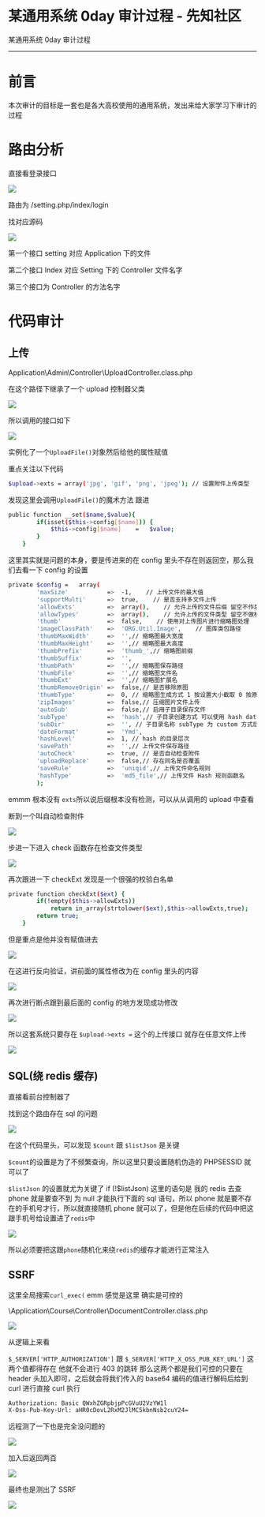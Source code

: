 

# 某通用系统 0day 审计过程 - 先知社区

某通用系统 0day 审计过程

- - -

# 前言

本次审计的目标是一套也是各大高校使用的通用系统，发出来给大家学习下审计的过程

# 路由分析

直接看登录接口

[![](assets/1709022901-d1945bf6148db5413dac54a2db528afc.png)](https://xzfile.aliyuncs.com/media/upload/picture/20240226191106-bc8eb80e-d497-1.png)

路由为 /setting.php/index/login

找对应源码

[![](assets/1709022901-ef42465bec546c7b8b480d9c459018d4.png)](https://xzfile.aliyuncs.com/media/upload/picture/20240226191114-c1aac544-d497-1.png)

第一个接口 setting 对应 Application 下的文件

第二个接口 Index 对应 Setting 下的 Controller 文件名字

第三个接口为 Controller 的方法名字

# 代码审计

## 上传

Application\\Admin\\Controller\\UploadController.class.php

在这个路径下继承了一个 upload 控制器父类

[![](assets/1709022901-ca5a9e5666e457e571e9c68726cd39f6.png)](https://xzfile.aliyuncs.com/media/upload/picture/20240226191124-c725ea08-d497-1.png)

所以调用的接口如下

[![](assets/1709022901-4f432f200a3f4a6fd525bfaa0a78b862.png)](https://xzfile.aliyuncs.com/media/upload/picture/20240226191143-d2ef5f40-d497-1.png)

实例化了一个`UploadFile()`​对象然后给他的属性赋值

重点关注以下代码

```bash
$upload->exts = array('jpg', 'gif', 'png', 'jpeg'); // 设置附件上传类型
```

发现这里会调用`UploadFile()`​的魔术方法 跟进

```bash
public function __set($name,$value){
        if(isset($this->config[$name])) {
            $this->config[$name]    =   $value;
        }
    }
```

这里其实就是问题的本身，要是传进来的在 config 里头不存在则返回空，那么我们去看一下 config 的设置

```bash
private $config =   array(
        'maxSize'           =>  -1,    // 上传文件的最大值
        'supportMulti'      =>  true,    // 是否支持多文件上传
        'allowExts'         =>  array(),    // 允许上传的文件后缀 留空不作后缀检查
        'allowTypes'        =>  array(),    // 允许上传的文件类型 留空不做检查
        'thumb'             =>  false,    // 使用对上传图片进行缩略图处理
        'imageClassPath'    =>  'ORG.Util.Image',    // 图库类包路径
        'thumbMaxWidth'     =>  '',// 缩略图最大宽度
        'thumbMaxHeight'    =>  '',// 缩略图最大高度
        'thumbPrefix'       =>  'thumb_',// 缩略图前缀
        'thumbSuffix'       =>  '',
        'thumbPath'         =>  '',// 缩略图保存路径
        'thumbFile'         =>  '',// 缩略图文件名
        'thumbExt'          =>  '',// 缩略图扩展名    
        'thumbRemoveOrigin' =>  false,// 是否移除原图
        'thumbType'         =>  0, // 缩略图生成方式 1 按设置大小截取 0 按原图等比例缩略
        'zipImages'         =>  false,// 压缩图片文件上传
        'autoSub'           =>  false,// 启用子目录保存文件
        'subType'           =>  'hash',// 子目录创建方式 可以使用 hash date custom
        'subDir'            =>  '', // 子目录名称 subType 为 custom 方式后有效
        'dateFormat'        =>  'Ymd',
        'hashLevel'         =>  1, // hash 的目录层次
        'savePath'          =>  '',// 上传文件保存路径
        'autoCheck'         =>  true, // 是否自动检查附件
        'uploadReplace'     =>  false,// 存在同名是否覆盖
        'saveRule'          =>  'uniqid',// 上传文件命名规则
        'hashType'          =>  'md5_file',// 上传文件 Hash 规则函数名
        );
```

emmm 根本没有 `exts`​ 所以说后缀根本没有检测，可以从从调用的 upload 中查看

断到一个叫自动检查附件

[![](assets/1709022901-881be9ea2f2e0f34fe6e0040fdd2d41a.png)](https://xzfile.aliyuncs.com/media/upload/picture/20240226191156-dab1b4ee-d497-1.png)

步进一下进入 check 函数存在检查文件类型

[![](assets/1709022901-58ecd44865f1be561a54fee17f4f39e8.png)](https://xzfile.aliyuncs.com/media/upload/picture/20240226191204-deee5800-d497-1.png)

再次跟进一下 checkExt 发现是一个很强的校验白名单

```bash
private function checkExt($ext) {
        if(!empty($this->allowExts))
            return in_array(strtolower($ext),$this->allowExts,true);
        return true;
    }
```

但是重点是他并没有赋值进去

[![](assets/1709022901-f9e276046bc1f5904361ab671202d5b0.png)](https://xzfile.aliyuncs.com/media/upload/picture/20240226191230-ee99d5a4-d497-1.png)

在这进行反向验证，讲前面的属性修改为在 config 里头的内容

[![](assets/1709022901-9feda8737ddc43946721857740ad9252.png)](https://xzfile.aliyuncs.com/media/upload/picture/20240226191239-f3d0cb4a-d497-1.png)

再次进行断点跟到最后面的 config 的地方发现成功修改

[![](assets/1709022901-fa428efe064718b191b81e2cd1840d82.png)](https://xzfile.aliyuncs.com/media/upload/picture/20240226191247-f8be92a4-d497-1.png)

所以这套系统只要存在 `$upload->exts =`​ 这个的上传接口 就存在任意文件上传

[![](assets/1709022901-cbfec5673852c38c4ac78f75a869ca92.png)](https://xzfile.aliyuncs.com/media/upload/picture/20240226191255-fd79095a-d497-1.png)

## SQL(绕 redis 缓存)

直接看前台控制器了​​

找到这个路由存在 sql 的问题

[![](assets/1709022901-55a049ceb746bccc1a912525319bcd28.png)](https://xzfile.aliyuncs.com/media/upload/picture/20240226191304-02c9e0be-d498-1.png)

在这个代码里头，可以发现 `$count`​ 跟 `$listJson`​ 是关键

`$count`​的设置是为了不频繁查询，所以这里只要设置随机伪造的 PHPSESSID 就可以了

`$listJson`​ 的设置就尤为关键了 if (!$listJson) 这里的语句是 我的 redis 去查 phone 就是要查不到 为 null 才能执行下面的 sql 语句，所以 phone 就是要不存在的手机号才行，所以就直接随机 phone 就可以了，但是他在后续的代码中把这跟手机号给设置进了`redis`​中

[![](assets/1709022901-3b2e4146befc120f660fc9dd6de349d9.png)](https://xzfile.aliyuncs.com/media/upload/picture/20240226191312-07eb8020-d498-1.png)

所以必须要把这跟`phone`​随机化来绕`redis`​的缓存才能进行正常注入

## SSRF

这里全局搜索`curl_exec(`​ emm 感觉是这里 确实是可控的

\\Application\\Course\\Controller\\DocumentController.class.php

[![](assets/1709022901-68744740185b45707276720a58f33445.png)](https://xzfile.aliyuncs.com/media/upload/picture/20240226191339-18168472-d498-1.png)

从逻辑上来看

`$_SERVER['HTTP_AUTHORIZATION']`​ 跟 `$_SERVER['HTTP_X_OSS_PUB_KEY_URL']`​ 这两个值都得存在 他就不会进行 403 的跳转 那么这两个都是我们可控的只要在 header 头加入即可，之后就会将我们传入的 base64 编码的值进行解码后给到 curl 进行直接 curl 执行

```bash
Authorization: Basic QWxhZGRpbjpPcGVuU2VzYW1l
X-Oss-Pub-Key-Url: aHR0cDovL2RxM2JlMC5kbnNsb2cuY24=
```

远程测了一下也是完全没问题的

[![](assets/1709022901-6f303bbdd281491df52fda40fcf84f23.png)](https://xzfile.aliyuncs.com/media/upload/picture/20240226191358-231f2e28-d498-1.png)

加入后返回两百

[![](assets/1709022901-89f08f4a854241cec1afc58164649923.png)](https://xzfile.aliyuncs.com/media/upload/picture/20240226191406-280d9348-d498-1.png)

最终也是测出了 SSRF

[![](assets/1709022901-9656a478f4292bb8764d40fe559657a3.png)](https://xzfile.aliyuncs.com/media/upload/picture/20240226191424-3290fdd2-d498-1.png)
